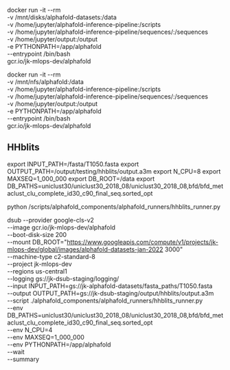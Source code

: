 docker run -it --rm \
-v /mnt/disks/alphafold-datasets:/data \
-v /home/jupyter/alphafold-inference-pipeline:/scripts \
-v /home/jupyter/alphafold-inference-pipeline/sequences/:/sequences \
-v /home/jupyter/output:/output \
-e PYTHONPATH=/app/alphafold \
--entrypoint /bin/bash \
gcr.io/jk-mlops-dev/alphafold


docker run -it --rm \
-v /mnt/nfs/alphafold:/data \
-v /home/jupyter/alphafold-inference-pipeline:/scripts \
-v /home/jupyter/alphafold-inference-pipeline/sequences/:/sequences \
-v /home/jupyter/output:/output \
-e PYTHONPATH=/app/alphafold \
--entrypoint /bin/bash \
gcr.io/jk-mlops-dev/alphafold



## HHblits

export INPUT_PATH=/fasta/T1050.fasta
export OUTPUT_PATH=/output/testing/hhblits/output.a3m
export N_CPU=8
export MAXSEQ=1_000_000
export DB_ROOT=/data
export DB_PATHS=uniclust30/uniclust30_2018_08/uniclust30_2018_08,bfd/bfd_metaclust_clu_complete_id30_c90_final_seq.sorted_opt

python /scripts/alphafold_components/alphafold_runners/hhblits_runner.py


dsub --provider google-cls-v2 \
--image gcr.io/jk-mlops-dev/alphafold \
--boot-disk-size 200 \
--mount DB_ROOT="https://www.googleapis.com/compute/v1/projects/jk-mlops-dev/global/images/alphafold-datasets-jan-2022 3000" \
--machine-type c2-standard-8 \
--project jk-mlops-dev \
--regions us-central1 \
--logging gs://jk-dsub-staging/logging/ \
--input INPUT_PATH=gs://jk-alphafold-datasets/fasta_paths/T1050.fasta \
--output OUTPUT_PATH=gs://jk-dsub-staging/output/hhblits/output.a3m \
--script ./alphafold_components/alphafold_runners/hhblits_runner.py \
--env DB_PATHS=uniclust30/uniclust30_2018_08/uniclust30_2018_08,bfd/bfd_metaclust_clu_complete_id30_c90_final_seq.sorted_opt \
--env N_CPU=4 \
--env MAXSEQ=1_000_000 \
--env PYTHONPATH=/app/alphafold \
--wait \
--summary

